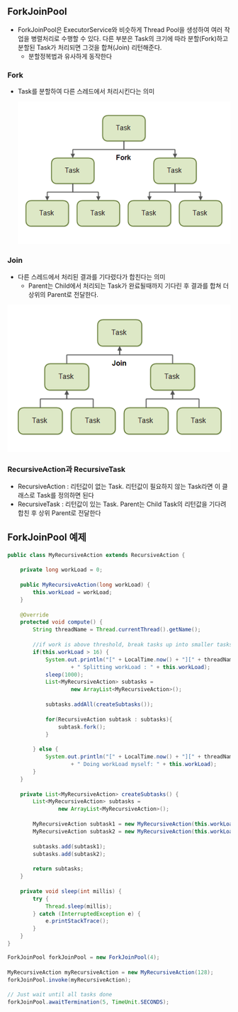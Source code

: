 ## ForkJoinPool

- ForkJoinPool은 ExecutorService와 비슷하게 Thread Pool을 생성하여 여러 작업을 병렬처리로 수행할 수 있다. 다른 부분은 Task의 크기에 따라 분할(Fork)하고 분할된 Task가 처리되면 그것을 합쳐(Join) 리턴해준다.
  - 분할정복법과 유사하게 동작한다



### Fork

- Task를 분할하여 다른 스레드에서 처리시킨다는 의미

  ![Fork](./image/17_1.png)



### Join

- 다른 스레드에서 처리된 결과를 기다렸다가 합친다는 의미
  - Parent는 Child에서 처리되는 Task가 완료될때까지 기다린 후 결과를 합쳐 더상위의 Parent로 전달한다.

![Join](./image/17_2.png)



### RecursiveAction과 RecursiveTask

- RecursiveAction : 리턴값이 없는 Task. 리턴값이 필요하지 않는 Task라면 이 클래스로 Task를 정의하면 된다
- RecursiveTask : 리턴값이 있는 Task. Parent는 Child Task의 리턴값을 기다려 합친 후 상위 Parent로 전달한다



## ForkJoinPool 예제

```java
public class MyRecursiveAction extends RecursiveAction {

    private long workLoad = 0;

    public MyRecursiveAction(long workLoad) {
        this.workLoad = workLoad;
    }

    @Override
    protected void compute() {
        String threadName = Thread.currentThread().getName();

        //if work is above threshold, break tasks up into smaller tasks
        if(this.workLoad > 16) {
            System.out.println("[" + LocalTime.now() + "][" + threadName + "]"
                    + " Splitting workLoad : " + this.workLoad);
            sleep(1000);
            List<MyRecursiveAction> subtasks =
                    new ArrayList<MyRecursiveAction>();

            subtasks.addAll(createSubtasks());

            for(RecursiveAction subtask : subtasks){
                subtask.fork();
            }

        } else {
            System.out.println("[" + LocalTime.now() + "][" + threadName + "]"
                    + " Doing workLoad myself: " + this.workLoad);
        }
    }

    private List<MyRecursiveAction> createSubtasks() {
        List<MyRecursiveAction> subtasks =
                new ArrayList<MyRecursiveAction>();

        MyRecursiveAction subtask1 = new MyRecursiveAction(this.workLoad / 2);
        MyRecursiveAction subtask2 = new MyRecursiveAction(this.workLoad / 2);

        subtasks.add(subtask1);
        subtasks.add(subtask2);

        return subtasks;
    }

    private void sleep(int millis) {
        try {
            Thread.sleep(millis);
        } catch (InterruptedException e) {
            e.printStackTrace();
        }
    }
}
```

```java
ForkJoinPool forkJoinPool = new ForkJoinPool(4);

MyRecursiveAction myRecursiveAction = new MyRecursiveAction(128);
forkJoinPool.invoke(myRecursiveAction);

// Just wait until all tasks done
forkJoinPool.awaitTermination(5, TimeUnit.SECONDS);
```

